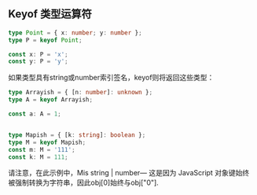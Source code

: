 ## Keyof 类型运算符

```ts
type Point = { x: number; y: number };
type P = keyof Point;

const x: P = 'x';
const y: P = 'y';
```

如果类型具有string或number索引签名，keyof则将返回这些类型：

```ts
type Arrayish = { [n: number]: unknown };
type A = keyof Arrayish;

const a: A = 1;


type Mapish = { [k: string]: boolean };
type M = keyof Mapish;
const m: M = '111';
const k: M = 111;
```

请注意，在此示例中，Mis string | number— 这是因为 JavaScript 对象键始终被强制转换为字符串，因此obj[0]始终与obj["0"].

